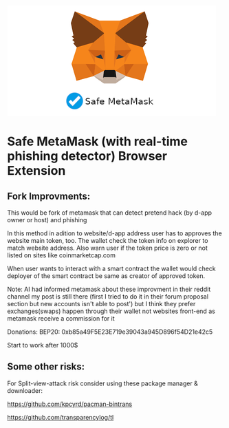 ![This is an image](./image/download.png)
# Safe MetaMask (with real-time phishing detector) Browser Extension

Fork Improvments:
---
This would be fork of metamask that can detect pretend hack (by d-app owner or host) and phishing

In this method in adition  to website/d-app address user has to approves the website main token, too. The wallet check the token info on explorer to match website address. Also warn user if the token price is zero or not listed on sites like coinmarketcap.com

When user wants to interact with a smart contract the wallet would check deployer of the smart contract be same as creator of approved token.

Note: AI had informed metamask about these improvment in their reddit channel my post is still there (first I tried to do it in their forum proposal section but new accounts isn't able to post') but I think they prefer exchanges(swaps) happen through their wallet not websites front-end as metamask receive a commission for it

Donations:
BEP20: 0xb85a49F5E23E719e39043a945D896f54D21e42c5

Start to work after 1000$


Some other risks:
---

For Split-view-attack risk consider using these package manager & downloader:

https://github.com/kpcyrd/pacman-bintrans

https://github.com/transparencylog/tl
 
